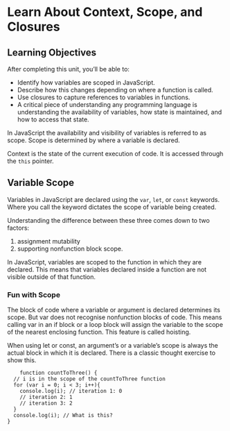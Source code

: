 # Learn About Context, Scope, and Closures

## Learning Objectives

After completing this unit, you’ll be able to:

* Identify how variables are scoped in JavaScript.
* Describe how this changes depending on where a function is called.
* Use closures to capture references to variables in functions.
* A critical piece of understanding any programming language is understanding the availability of variables, how state is maintained, and how to access that state. 

In JavaScript the availability and visibility of variables is referred to as scope. Scope is determined by where a variable is declared. 

Context is the state of the current execution of code. It is accessed through the `this` pointer. 

## Variable Scope

Variables in JavaScript are declared using the `var`, `let`, or `const` keywords. Where you call the keyword dictates the scope of variable being created. 

Understanding the difference between these three comes down to two factors: 
1. assignment mutability 
2. supporting nonfunction block scope.

In JavaScript, variables are scoped to the function in which they are declared. This means that variables declared inside a function are not visible outside of that function. 

### Fun with Scope
The block of code where a variable or argument is declared determines its scope. But var does not recognise nonfunction blocks of code. This means calling var in an if block or a loop block will assign the variable to the scope of the nearest enclosing function. This feature is called hoisting. 

When using let or const, an argument’s or a variable’s scope is always the actual block in which it is declared. There is a classic thought exercise to show this.

```
    function countToThree() {
  // i is in the scope of the countToThree function
  for (var i = 0; i < 3; i++){
    console.log(i); // iteration 1: 0
    // iteration 2: 1
    // iteration 3: 2
  }
  console.log(i); // What is this?
}
